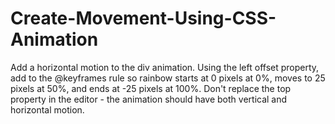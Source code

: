 # Create-Movement-Using-CSS-Animation
Add a horizontal motion to the div animation. Using the left offset property, add to the @keyframes rule so rainbow starts at 0 pixels at 0%, moves to 25 pixels at 50%, and ends at -25 pixels at 100%. Don't replace the top property in the editor - the animation should have both vertical and horizontal motion.
<style>
  <style>
  div {
    height: 40px;
    width: 70%;
    background: black;
    margin: 50px auto;
    border-radius: 5px;
    position: relative;
  }
      #rect {
    animation-name: rainbow;
    animation-duration: 4s;
  }

  @keyframes rainbow {
    0% {
      background-color: blue;
      left: 0px;

    }
    50% {
      background-color: green;
      left: 25px;

    }
    100% {
      background-color: yellow;
     left: -25px;

    }
  }
  </style>
<div id="rect"></div>
